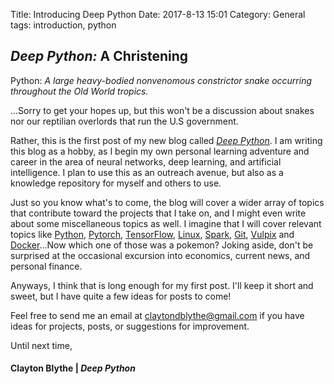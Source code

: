 Title: Introducing Deep Python
Date: 2017-8-13 15:01
Category: General
tags: introduction, python

## *Deep Python:* A Christening
Python: *A large heavy-bodied nonvenomous constrictor snake occurring throughout the Old World tropics.*

...Sorry to get your hopes up, but this won't be a discussion about snakes nor our reptilian overlords that run the U.S government.

Rather, this is the first post of my new blog called [*Deep Python*](http://deepython.com). I am writing this blog as a hobby, as I begin my own personal learning adventure and career in the area of neural networks, deep learning, and
artificial intelligence. I plan to use this as an outreach avenue, but also as a knowledge repository for myself and others to use.

Just so you know what's to come, the blog will cover a wider array of topics that contribute toward the projects that I take on, and I might even write about some miscellaneous topics as well. I imagine that I will cover relevant topics like [Python](https://www.wikiwand.com/en/Python_programming_language), [Pytorch](https://www.wikiwand.com/en/Torch_machine_learning), [TensorFlow](https://www.wikiwand.com/en/TensorFlow), [Linux](https://www.wikiwand.com/en/Linux), [Spark](https://www.google.com/search?q=pyspark&oq=pyspark&aqs=chrome..69i57j0l5.750j0j4&sourceid=chrome&ie=UTF-8), [Git](https://www.wikiwand.com/en/Git), [Vulpix](https://bulbapedia.bulbagarden.net/wiki/Vulpix_Pok%C3%A9mon) and [Docker](https://www.wikiwand.com/en/Docker_software)...Now which one of those was a pokemon? Joking aside, don't be surprised at the occasional excursion into economics, current news, and personal finance.

Anyways, I think that is long enough for my first post. I'll keep it short and sweet, but I have quite a few ideas for posts to come!

Feel free to send me an email at [claytondblythe@gmail.com](mailto:claytondblythe@gmail.com) if you have ideas for projects, posts, or suggestions for improvement.


Until next time,
#### Clayton Blythe | *Deep Python*
